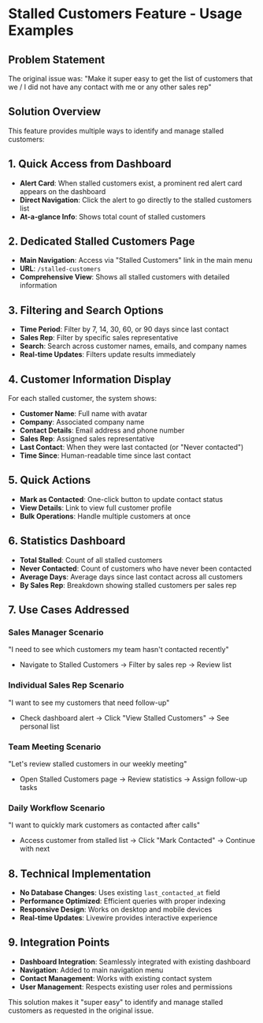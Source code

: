 # Stalled Customers Feature - Usage Examples

## Problem Statement
The original issue was: "Make it super easy to get the list of customers that we / I did not have any contact with me or any other sales rep"

## Solution Overview
This feature provides multiple ways to identify and manage stalled customers:

## 1. Quick Access from Dashboard
- **Alert Card**: When stalled customers exist, a prominent red alert card appears on the dashboard
- **Direct Navigation**: Click the alert to go directly to the stalled customers list
- **At-a-glance Info**: Shows total count of stalled customers

## 2. Dedicated Stalled Customers Page
- **Main Navigation**: Access via "Stalled Customers" link in the main menu
- **URL**: `/stalled-customers`
- **Comprehensive View**: Shows all stalled customers with detailed information

## 3. Filtering and Search Options
- **Time Period**: Filter by 7, 14, 30, 60, or 90 days since last contact
- **Sales Rep**: Filter by specific sales representative
- **Search**: Search across customer names, emails, and company names
- **Real-time Updates**: Filters update results immediately

## 4. Customer Information Display
For each stalled customer, the system shows:
- **Customer Name**: Full name with avatar
- **Company**: Associated company name
- **Contact Details**: Email address and phone number
- **Sales Rep**: Assigned sales representative
- **Last Contact**: When they were last contacted (or "Never contacted")
- **Time Since**: Human-readable time since last contact

## 5. Quick Actions
- **Mark as Contacted**: One-click button to update contact status
- **View Details**: Link to view full customer profile
- **Bulk Operations**: Handle multiple customers at once

## 6. Statistics Dashboard
- **Total Stalled**: Count of all stalled customers
- **Never Contacted**: Count of customers who have never been contacted
- **Average Days**: Average days since last contact across all customers
- **By Sales Rep**: Breakdown showing stalled customers per sales rep

## 7. Use Cases Addressed

### Sales Manager Scenario
"I need to see which customers my team hasn't contacted recently"
- Navigate to Stalled Customers → Filter by sales rep → Review list

### Individual Sales Rep Scenario
"I want to see my customers that need follow-up"
- Check dashboard alert → Click "View Stalled Customers" → See personal list

### Team Meeting Scenario
"Let's review stalled customers in our weekly meeting"
- Open Stalled Customers page → Review statistics → Assign follow-up tasks

### Daily Workflow Scenario
"I want to quickly mark customers as contacted after calls"
- Access customer from stalled list → Click "Mark Contacted" → Continue with next

## 8. Technical Implementation
- **No Database Changes**: Uses existing `last_contacted_at` field
- **Performance Optimized**: Efficient queries with proper indexing
- **Responsive Design**: Works on desktop and mobile devices
- **Real-time Updates**: Livewire provides interactive experience

## 9. Integration Points
- **Dashboard Integration**: Seamlessly integrated with existing dashboard
- **Navigation**: Added to main navigation menu
- **Contact Management**: Works with existing contact system
- **User Management**: Respects existing user roles and permissions

This solution makes it "super easy" to identify and manage stalled customers as requested in the original issue.